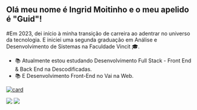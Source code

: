 ## Olá meu nome é Ingrid Moitinho e o meu apelido é "Guid"!

#Em 2023, dei início à minha transição de carreira ao adentrar no universo da tecnologia. E iniciei uma segunda graduação em Análise e Desenvolvimento de Sistemas na Faculdade Vincit 🎓.

- 📚 Atualmente estou estudando Desenvolvimento Full Stack - Front End & Back End na Descodificadas.
- 📚 E Desenvolvimento Front-End no Vai na Web.  


[![card](https://github-readme-stats.vercel.app/api?username=ingridmoitinho&theme=dark)](https://github.com/anuraghazra/github-readme-stats)

<img src="https://img.shields.io/badge/HTML5-E34F26?style=for-the-badge&logo=html5&logoColor=white"/>
<img src="https://cdn.jsdelivr.net/gh/devicons/devicon/icons/css3/css3-original.svg" />
          


<!--
**ingridmoitinho/ingridmoitinho** is a ✨ _special_ ✨ repository because its `README.md` (this file) appears on your GitHub profile.

Here are some ideas to get you started:

- 🔭 I’m currently working on ...
- 🌱 I’m currently learning ...
- 👯 I’m looking to collaborate on ...
- 🤔 I’m looking for help with ...
- 💬 Ask me about ...
- 📫 How to reach me: ...
- 😄 Pronouns: ...
- ⚡ Fun fact: ...
-->
